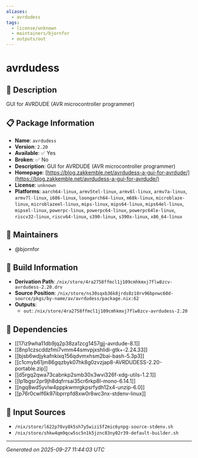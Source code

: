 ```yaml
---
aliases:
  - avrdudess
tags:
  - license/unknown
  - maintainers/bjornfor
  - outputs/out
---
```


# avrdudess

## 📝 Description

GUI for AVRDUDE (AVR microcontroller programmer)

## 📋 Package Information

- **Name**: `avrdudess`
- **Version**: `2.20`
- **Available**: ✅ Yes
- **Broken**: ✅ No
- **Description**: GUI for AVRDUDE (AVR microcontroller programmer)
- **Homepage**: [https://blog.zakkemble.net/avrdudess-a-gui-for-avrdude/](https://blog.zakkemble.net/avrdudess-a-gui-for-avrdude/)
- **License**: `unknown`
- **Platforms**: `aarch64-linux`, `armv5tel-linux`, `armv6l-linux`, `armv7a-linux`, `armv7l-linux`, `i686-linux`, `loongarch64-linux`, `m68k-linux`, `microblaze-linux`, `microblazeel-linux`, `mips-linux`, `mips64-linux`, `mips64el-linux`, `mipsel-linux`, `powerpc-linux`, `powerpc64-linux`, `powerpc64le-linux`, `riscv32-linux`, `riscv64-linux`, `s390-linux`, `s390x-linux`, `x86_64-linux`
## 👥 Maintainers

- @bjornfor


## 🔧 Build Information

- **Derivation Path**: `/nix/store/4ra2758ffmcl1j109cmhkmxj7flw8zcv-avrdudess-2.20.drv`
- **Source Position**: `/nix/store/ns30sqxb36k8jrds8z18rv96bpnwc60d-source/pkgs/by-name/av/avrdudess/package.nix:62`
- **Outputs**:
  - `out`:  `/nix/store/4ra2758ffmcl1j109cmhkmxj7flw8zcv-avrdudess-2.20`

## 🔗 Dependencies

- [[17iz9wha11db9jq2p38za1zcg1457gjj-avrdude-8.1]]
- [[8np1czscddzfmi7vmm44smvpjxshlidi-gtk+-2.24.33]]
- [[bjsb6wdjykafnkixq156qdvmxhsm2bai-bash-5.3p3]]
- [[c1cmyb61jm86gqzbyk07hk8g0zvzjap8-AVRDUDESS-2.20-portable.zip]]
- [[d5rgq2qwa73cabnkp2smb30x3wvi326f-xdg-utils-1.2.1]]
- [[lp1bgsr2pr9jh8dqfrrsai35cr6rkp8l-mono-6.14.1]]
- [[ngq8wd5yvlw4pppkwmrgkpsrfydh12x4-unzip-6.0]]
- [[p76r0cwlf6k97ibprrpfd8xw0r8wc3nx-stdenv-linux]]

## 📁 Input Sources

- `/nix/store/l622p70vy8k5sh7y5wizi5f2mic6ynpg-source-stdenv.sh`
- `/nix/store/shkw4qm9qcw5sc5n1k5jznc83ny02r39-default-builder.sh`

---
*Generated on 2025-09-27 11:44:03 UTC*
